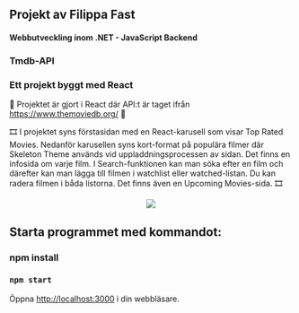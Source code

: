 ## Projekt av Filippa Fast 
#### Webbutveckling inom .NET - JavaScript Backend
### Tmdb-API
### Ett projekt byggt med React 


:movie_camera: Projektet är gjort i React där API:t är taget ifrån https://www.themoviedb.org/ :movie_camera:


:film_strip: I projektet syns förstasidan med en React-karusell som visar Top Rated Movies. 
Nedanför karusellen syns kort-format på populära filmer där Skeleton Theme används vid uppladdningsprocessen av sidan.
Det finns en infosida om varje film. 
I Search-funktionen kan man söka efter en film och därefter kan man lägga till filmen i watchlist eller watched-listan. Du kan radera filmen i båda listorna. 
Det finns även en Upcoming Movies-sida. :film_strip:
<p align="center">
  <a href="https://skillicons.dev">
    <img src="https://skillicons.dev/icons?i=react,javascript" />
  </a>
</p>

## Starta programmet med kommandot:
### npm install
### `npm start`


Öppna [http://localhost:3000](http://localhost:3000) i din webbläsare.
